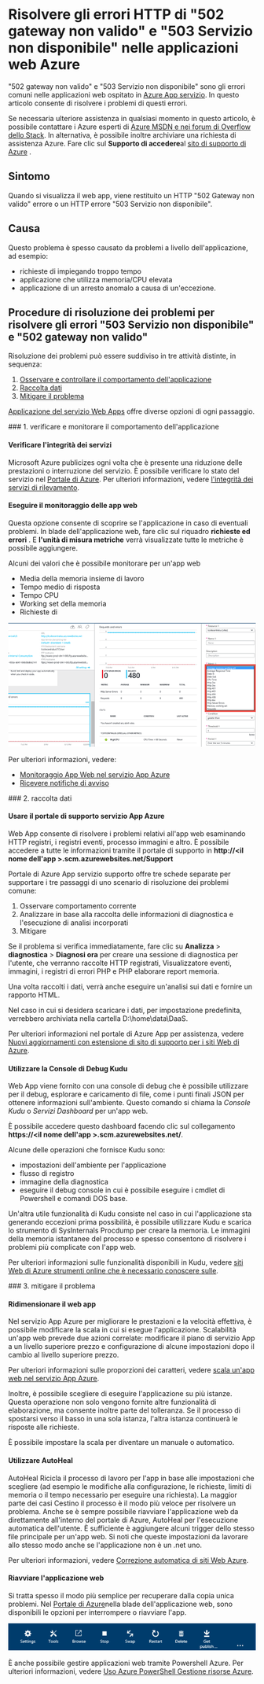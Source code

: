 <properties
    pageTitle="Risolvere 502 gateway non valido, 503 Servizio non disponibili errori | Microsoft Azure"
    description="Risoluzione dei problemi 502 gateway non valido e 503 Servizio non disponibile gli errori di nelle applicazioni web ospitato in Azure App servizio."
    services="app-service\web"
    documentationCenter=""
    authors="cephalin"
    manager="wpickett"
    editor=""
    tags="top-support-issue"
    keywords="502 gateway non valido, 503 Servizio non è disponibile, errore 503, errore 502"/>

<tags
    ms.service="app-service-web"
    ms.workload="web"
    ms.tgt_pltfrm="na"
    ms.devlang="na"
    ms.topic="article"
    ms.date="07/06/2016"
    ms.author="cephalin"/>

# <a name="troubleshoot-http-errors-of-502-bad-gateway-and-503-service-unavailable-in-your-azure-web-apps"></a>Risolvere gli errori HTTP di "502 gateway non valido" e "503 Servizio non disponibile" nelle applicazioni web Azure

"502 gateway non valido" e "503 Servizio non disponibile" sono gli errori comuni nelle applicazioni web ospitato in [Azure App servizio](http://go.microsoft.com/fwlink/?LinkId=529714). In questo articolo consente di risolvere i problemi di questi errori.

Se necessaria ulteriore assistenza in qualsiasi momento in questo articolo, è possibile contattare i Azure esperti di [Azure MSDN e nei forum di Overflow dello Stack](https://azure.microsoft.com/support/forums/). In alternativa, è possibile inoltre archiviare una richiesta di assistenza Azure. Fare clic sul **Supporto di accedere**al [sito di supporto di Azure](https://azure.microsoft.com/support/options/) .

## <a name="symptom"></a>Sintomo

Quando si visualizza il web app, viene restituito un HTTP "502 Gateway non valido" errore o un HTTP errore "503 Servizio non disponibile".

## <a name="cause"></a>Causa

Questo problema è spesso causato da problemi a livello dell'applicazione, ad esempio:

-   richieste di impiegando troppo tempo
-   applicazione che utilizza memoria/CPU elevata
-   applicazione di un arresto anomalo a causa di un'eccezione.

## <a name="troubleshooting-steps-to-solve-502-bad-gateway-and-503-service-unavailable-errors"></a>Procedure di risoluzione dei problemi per risolvere gli errori "503 Servizio non disponibile" e "502 gateway non valido"

Risoluzione dei problemi può essere suddiviso in tre attività distinte, in sequenza:

1.  [Osservare e controllare il comportamento dell'applicazione](#observe)
2.  [Raccolta dati](#collect)
3.  [Mitigare il problema](#mitigate)

[Applicazione del servizio Web Apps](/services/app-service/web/) offre diverse opzioni di ogni passaggio.

<a name="observe" />
### <a name="1-observe-and-monitor-application-behavior"></a>1. verificare e monitorare il comportamento dell'applicazione

####    <a name="track-service-health"></a>Verificare l'integrità dei servizi

Microsoft Azure publicizes ogni volta che è presente una riduzione delle prestazioni o interruzione del servizio. È possibile verificare lo stato del servizio nel [Portale di Azure](https://portal.azure.com/). Per ulteriori informazioni, vedere [l'integrità dei servizi di rilevamento](../monitoring-and-diagnostics/insights-service-health.md).

####    <a name="monitor-your-web-app"></a>Eseguire il monitoraggio delle app web

Questa opzione consente di scoprire se l'applicazione in caso di eventuali problemi. In blade dell'applicazione web, fare clic sul riquadro **richieste ed errori** . E **l'unità di misura metriche** verrà visualizzate tutte le metriche è possibile aggiungere.

Alcuni dei valori che è possibile monitorare per un'app web

-   Media della memoria insieme di lavoro
-   Tempo medio di risposta
-   Tempo CPU
-   Working set della memoria
-   Richieste di

![eseguire il monitoraggio delle app web verso la risoluzione di errori HTTP 502 gateway non valido e 503 Servizio non disponibile](./media/app-service-web-troubleshoot-HTTP-502-503/1-monitor-metrics.png)

Per ulteriori informazioni, vedere:

-   [Monitoraggio App Web nel servizio App Azure](web-sites-monitor.md)
-   [Ricevere notifiche di avviso](../monitoring-and-diagnostics/insights-receive-alert-notifications.md)

<a name="collect" />
### <a name="2-collect-data"></a>2. raccolta dati

####    <a name="use-the-azure-app-service-support-portal"></a>Usare il portale di supporto servizio App Azure

Web App consente di risolvere i problemi relativi all'app web esaminando HTTP registri, i registri eventi, processo immagini e altro. È possibile accedere a tutte le informazioni tramite il portale di supporto in **http://&lt;il nome dell'app >.scm.azurewebsites.net/Support**

Portale di Azure App servizio supporto offre tre schede separate per supportare i tre passaggi di uno scenario di risoluzione dei problemi comune:

1.  Osservare comportamento corrente
2.  Analizzare in base alla raccolta delle informazioni di diagnostica e l'esecuzione di analisi incorporati
3.  Mitigare

Se il problema si verifica immediatamente, fare clic su **Analizza** > **diagnostica** > **Diagnosi ora** per creare una sessione di diagnostica per l'utente, che verranno raccolte HTTP registrati, Visualizzatore eventi, immagini, i registri di errori PHP e PHP elaborare report memoria.

Una volta raccolti i dati, verrà anche eseguire un'analisi sui dati e fornire un rapporto HTML.

Nel caso in cui si desidera scaricare i dati, per impostazione predefinita, verrebbero archiviata nella cartella D:\home\data\DaaS.

Per ulteriori informazioni nel portale di Azure App per assistenza, vedere [Nuovi aggiornamenti con estensione di sito di supporto per i siti Web di Azure](/blog/new-updates-to-support-site-extension-for-azure-websites).

####    <a name="use-the-kudu-debug-console"></a>Utilizzare la Console di Debug Kudu

Web App viene fornito con una console di debug che è possibile utilizzare per il debug, esplorare e caricamento di file, come i punti finali JSON per ottenere informazioni sull'ambiente. Questo comando si chiama la _Console Kudu_ o _Servizi Dashboard_ per un'app web.

È possibile accedere questo dashboard facendo clic sul collegamento **https://&lt;il nome dell'app >.scm.azurewebsites.net/**.

Alcune delle operazioni che fornisce Kudu sono:

-   impostazioni dell'ambiente per l'applicazione
-   flusso di registro
-   immagine della diagnostica
-   eseguire il debug console in cui è possibile eseguire i cmdlet di Powershell e comandi DOS base.


Un'altra utile funzionalità di Kudu consiste nel caso in cui l'applicazione sta generando eccezioni prima possibilità, è possibile utilizzare Kudu e scarica lo strumento di SysInternals Procdump per creare la memoria. Le immagini della memoria istantanee del processo e spesso consentono di risolvere i problemi più complicate con l'app web.

Per ulteriori informazioni sulle funzionalità disponibili in Kudu, vedere [siti Web di Azure strumenti online che è necessario conoscere sulle](/blog/windows-azure-websites-online-tools-you-should-know-about/).

<a name="mitigate" />
### <a name="3-mitigate-the-issue"></a>3. mitigare il problema

####    <a name="scale-the-web-app"></a>Ridimensionare il web app

Nel servizio App Azure per migliorare le prestazioni e la velocità effettiva, è possibile modificare la scala in cui si esegue l'applicazione. Scalabilità un'app web prevede due azioni correlate: modificare il piano di servizio App a un livello superiore prezzo e configurazione di alcune impostazioni dopo il cambio al livello superiore prezzo.

Per ulteriori informazioni sulle proporzioni dei caratteri, vedere [scala un'app web nel servizio App Azure](web-sites-scale.md).

Inoltre, è possibile scegliere di eseguire l'applicazione su più istanze. Questa operazione non solo vengono fornite altre funzionalità di elaborazione, ma consente inoltre parte del tolleranza. Se il processo di spostarsi verso il basso in una sola istanza, l'altra istanza continuerà le risposte alle richieste.

È possibile impostare la scala per diventare un manuale o automatico.

####    <a name="use-autoheal"></a>Utilizzare AutoHeal

AutoHeal Ricicla il processo di lavoro per l'app in base alle impostazioni che scegliere (ad esempio le modifiche alla configurazione, le richieste, limiti di memoria o il tempo necessario per eseguire una richiesta). La maggior parte dei casi Cestino il processo è il modo più veloce per risolvere un problema. Anche se è sempre possibile riavviare l'applicazione web da direttamente all'interno del portale di Azure, AutoHeal per l'esecuzione automatica dell'utente. È sufficiente è aggiungere alcuni trigger dello stesso file principale per un'app web. Si noti che queste impostazioni da lavorare allo stesso modo anche se l'applicazione non è un .net uno.

Per ulteriori informazioni, vedere [Correzione automatica di siti Web Azure](/blog/auto-healing-windows-azure-web-sites/).


####    <a name="restart-the-web-app"></a>Riavviare l'applicazione web

Si tratta spesso il modo più semplice per recuperare dalla copia unica problemi. Nel [Portale di Azure](https://portal.azure.com/)nella blade dell'applicazione web, sono disponibili le opzioni per interrompere o riavviare l'app.

 ![Riavviare app per risolvere gli errori HTTP 502 gateway non valido e 503 Servizio non disponibile](./media/app-service-web-troubleshoot-HTTP-502-503/2-restart.png)

È anche possibile gestire applicazioni web tramite Powershell Azure. Per ulteriori informazioni, vedere [Uso Azure PowerShell Gestione risorse Azure](../powershell-azure-resource-manager.md).
